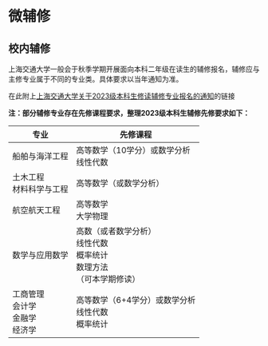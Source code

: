 # 微辅修

## 校内辅修

上海交通大学一般会于秋季学期开展面向本科二年级在读生的辅修报名，辅修应与主修专业属于不同的专业类。具体要求以当年通知为准。

在此附上[上海交通大学关于2023级本科生修读辅修专业报名的通知](https://jwc.sjtu.edu.cn/info/1222/117081.htm)的链接

**注：部分辅修专业存在先修课程要求，整理2023级本科生辅修先修要求如下：**


|专业|先修课程|
|---|---|
|船舶与海洋工程|高等数学（10学分）或数学分析<br />线性代数|
|土木工程<br />材料科学与工程|高等数学（或数学分析）|
|航空航天工程|高等数学<br />大学物理|
|数学与应用数学|高数（或者数学分析）<br />线性代数<br />概率统计<br />数理方法<br />（可本学期修读）|
|工商管理<br />会计学<br />金融学<br />经济学|高等数学（6+4学分）或数学分析<br />线性代数<br />概率统计|